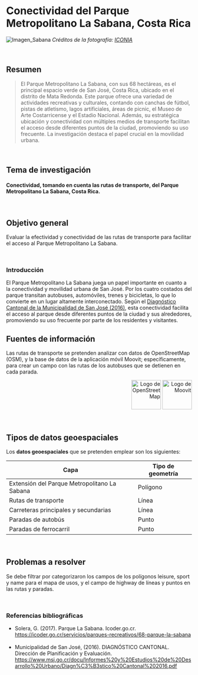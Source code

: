 #  Conectividad del Parque Metropolitano La Sabana, Costa Rica


![Imagen_Sabana](https://iconnia.com/wp-content/uploads/2020/11/lago-la-sabana5.jpg)
_Créditos de la fotografía: [ICONIA](https://iconnia.com/wp-content/uploads/2020/11/lago-la-sabana5.jpg)_

&nbsp;

## Resumen
>El Parque Metropolitano La Sabana, con sus 68 hectáreas, es el principal espacio verde de San José, Costa Rica, ubicado en el distrito de Mata Redonda. Este parque ofrece una variedad de actividades recreativas y culturales, contando con canchas de fútbol, pistas de atletismo, lagos artificiales, áreas de picnic, el Museo de Arte Costarricense y el Estadio Nacional.  Además, su estratégica ubicación y conectividad con múltiples medios de transporte facilitan el acceso desde diferentes puntos de la ciudad, promoviendo su uso frecuente. La investigación destaca el papel crucial en la movilidad urbana. 

&nbsp;

## Tema de investigación

#### Conectividad, tomando en cuenta las rutas de transporte, del Parque Metropolitano La Sabana, Costa Rica.

&nbsp;

## Objetivo general

 Evaluar la efectividad y conectividad de las rutas de transporte para facilitar el acceso al Parque Metropolitano La Sabana.

&nbsp;


### Introducción

El Parque Metropolitano La Sabana juega un papel importante en cuanto a la conectividad y movilidad urbana de San José. Por los cuatro costados del parque transitan autobuses, automóviles, trenes y bicicletas, lo que lo convierte en un lugar altamente interconectado. Según el [Diagnóstico Cantonal de la Municipalidad de San José (2016)](https://www.msj.go.cr/docu/Informes%20y%20Estudios%20de%20Desarrollo%20Urbano/Diagn%C3%B3stico%20Cantonal%202016.pdf), esta conectividad facilita el acceso al parque desde diferentes puntos de la ciudad y sus alrededores, promoviendo su uso frecuente por parte de los residentes y visitantes.
&nbsp;

## Fuentes de información

<p>

Las rutas de transporte se pretenden analizar con datos de OpenStreetMap (OSM), y la base de datos de la aplicación móvil Moovit; específicamente, para crear un campo con las rutas de los autobuses que se detienen en cada parada.

<p style='text-align: right;'> 
<img src="https://upload.wikimedia.org/wikipedia/commons/thumb/b/b0/Openstreetmap_logo.svg/800px-Openstreetmap_logo.svg.png" alt="Logo de OpenStreetMap" width="80"/> 

<img src="https://www.iphonelife.com/sites/iphonelife.com/files/Screen%20Shot%202015-06-02%20at%208.56.52%20PM.png" alt="Logo de Moovit" width="80"> 


&nbsp;

## Tipos de datos geoespaciales 

Los **datos geoespaciales** que se pretenden emplear son los siguientes:

| Capa                                            |  Tipo de geometría |
|-------------------------------------------------|--------------------|
| Extensión del Parque Metropolitano La Sabana    | Polígono           |
| Rutas de transporte                             | Línea              |
| Carreteras principales y secundarias            | Línea              |
| Paradas de autobús                              | Punto              |
| Paradas de ferrocarril                          | Punto              |

&nbsp;

## Problemas a resolver

Se debe filtrar por categorizaron los campos de los polígonos leisure, sport y name para el mapa de usos, y el campo de highway de líneas y puntos en las rutas y paradas.

&nbsp;
&nbsp;

### Referencias bibliográficas

* Solera, G. (2017). Parque La Sabana. Icoder.go.cr.  https://icoder.go.cr/servicios/parques-recreativos/68-parque-la-sabana 
&nbsp;
* Municipalidad de San José,  (2016). DIAGNÓSTICO CANTONAL. Dirección de Planificación y Evaluación. https://www.msj.go.cr/docu/Informes%20y%20Estudios%20de%20Desarrollo%20Urbano/Diagn%C3%B3stico%20Cantonal%202016.pdf 